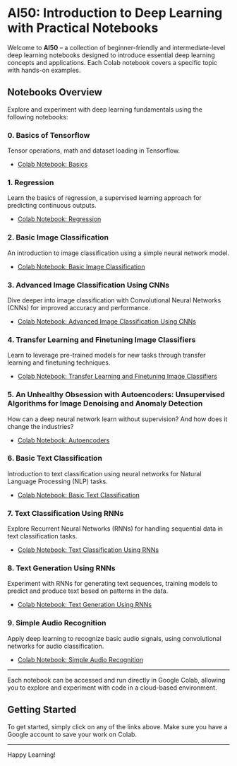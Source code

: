 # AI50: Introduction to Deep Learning with Practical Notebooks

Welcome to **AI50** – a collection of beginner-friendly and intermediate-level deep learning notebooks designed to introduce essential deep learning concepts and applications. Each Colab notebook covers a specific topic with hands-on examples.

## Notebooks Overview

Explore and experiment with deep learning fundamentals using the following notebooks:

### 0. Basics of Tensorflow
Tensor operations, math and dataset loading in Tensorflow.
- [Colab Notebook: Basics](https://colab.research.google.com/drive/1B9jNPZf1f8cUhQps045-0pFB0Rp0-0P4)

### 1. Regression
Learn the basics of regression, a supervised learning approach for predicting continuous outputs.
- [Colab Notebook: Regression](https://colab.research.google.com/drive/137H4Bu5MdiiDzBsHhucfi8GFzmH4nML3#scrollTo=f_GchJ2tg-2o)

### 2. Basic Image Classification
An introduction to image classification using a simple neural network model.
- [Colab Notebook: Basic Image Classification](https://colab.research.google.com/drive/12jShj1PplGkdOiB31tDTl37pA56r71e3#scrollTo=R32zteKHCaXT)

### 3. Advanced Image Classification Using CNNs
Dive deeper into image classification with Convolutional Neural Networks (CNNs) for improved accuracy and performance.
- [Colab Notebook: Advanced Image Classification Using CNNs](https://colab.research.google.com/drive/19Zsfkq3gVK_uHhC1uSRpGX12Sw2qHsdj#scrollTo=zF9uvbXNVrVY)

### 4. Transfer Learning and Finetuning Image Classifiers
Learn to leverage pre-trained models for new tasks through transfer learning and finetuning techniques.
- [Colab Notebook: Transfer Learning and Finetuning Image Classifiers](https://colab.research.google.com/drive/1JZ6TUAIxv0y5XAW-O9Kj_frUdNd7s3To#scrollTo=RUNoQNgtfNgt)

### 5. An Unhealthy Obsession with Autoencoders: Unsupervised Algorithms for Image Denoising and Anomaly Detection
How can a deep neural network learn without supervision? And how does it change the industries?
- [Colab Notebook: Autoencoders](https://colab.research.google.com/drive/1nbXILPxZSMW9_psV-n8Aydxvdu4SCr-E#scrollTo=sOcfXfXq6FBd)

### 6. Basic Text Classification
Introduction to text classification using neural networks for Natural Language Processing (NLP) tasks.
- [Colab Notebook: Basic Text Classification](https://colab.research.google.com/drive/1wUjPDGKpL0FrndIkENfqjXLakJMsNF49#scrollTo=QW355HH5L49K)

### 7. Text Classification Using RNNs
Explore Recurrent Neural Networks (RNNs) for handling sequential data in text classification tasks.
- [Colab Notebook: Text Classification Using RNNs](https://colab.research.google.com/drive/1TXrInsHe2Gbennu2elLbOP8BKv9SVAqN#scrollTo=z682XYsrjkY9)

### 8. Text Generation Using RNNs
Experiment with RNNs for generating text sequences, training models to predict and produce text based on patterns in the data.
- [Colab Notebook: Text Generation Using RNNs](https://colab.research.google.com/drive/1Ee5M_wc4NpVCEk2LV3KoQ0kOW6ofhJEd#scrollTo=UlUQzwu6EXam)

### 9. Simple Audio Recognition
Apply deep learning to recognize basic audio signals, using convolutional networks for audio classification.
- [Colab Notebook: Simple Audio Recognition](https://colab.research.google.com/drive/1s_J67g-9OrvqnhZLX1bf97xUvIqwRGKd#scrollTo=wTAg4vsn3oEb)

---

Each notebook can be accessed and run directly in Google Colab, allowing you to explore and experiment with code in a cloud-based environment.

## Getting Started

To get started, simply click on any of the links above. Make sure you have a Google account to save your work on Colab.

---

Happy Learning!

